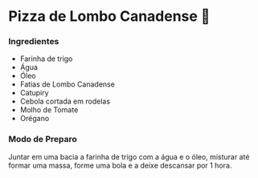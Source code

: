 # Pizza de Lombo Canadense :pizza:

### Ingredientes

- Farinha de trigo
- Água
- Óleo
- Fatias de Lombo Canadense
- Catupiry
- Cebola cortada em rodelas
- Molho de Tomate
- Orégano

### Modo de Preparo
Juntar em uma bacia a farinha de trigo com a água e o óleo, misturar até formar uma massa, forme uma bola e a deixe descansar por 1 hora.





